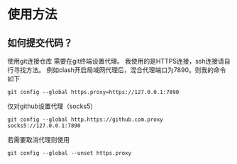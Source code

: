 # 使用方法
## 如何提交代码？
使用git连接仓库
需要在git终端设置代理。
我使用的是HTTPS连接，ssh连接请自行寻找方法。
例如clash开启局域网代理后，混合代理端口为7890。则我的命令如下
```
git config --global https.proxy=https://127.0.0.1:7890
```
仅对github设置代理（socks5）
```
git config --global http.https://github.com.proxy socks5://127.0.0.1:7890
```
若需要取消代理则使用
```
git config --global --unset https.proxy
```
